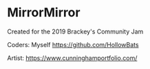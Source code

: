 # MirrorMirror

Created for the 2019 Brackey's Community Jam

Coders:
Myself
https://github.com/HollowBats

Artist:
https://www.cunninghamportfolio.com/

